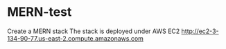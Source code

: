 # MERN-test
Create a MERN stack
The stack is deployed under AWS EC2
http://ec2-3-134-90-77.us-east-2.compute.amazonaws.com
